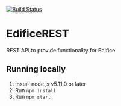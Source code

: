[![Build Status](https://travis-ci.org/RobertHerhold/EdificeREST.svg?branch=master)](https://travis-ci.org/RobertHerhold/EdificeREST)

# EdificeREST
REST API to provide functionality for Edifice

## Running locally
1. Install node.js v5.11.0 or later
1. Run `npm install`
1. Run `npm start`
